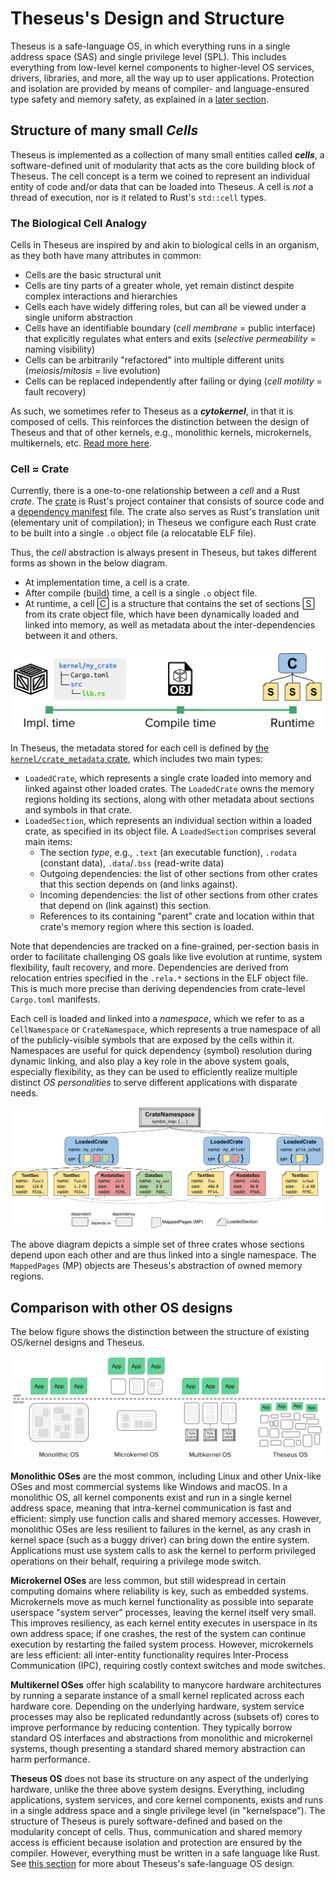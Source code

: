 # Theseus's Design and Structure

Theseus is a safe-language OS, in which everything runs in a single address space (SAS) and single privilege level (SPL). 
This includes everything from low-level kernel components to higher-level OS services, drivers, libraries, and more, all the way up to user applications.
Protection and isolation are provided by means of compiler- and language-ensured type safety and memory safety, as explained in a [later section](idea.md).

## Structure of many small *Cells*
Theseus is implemented as a collection of many small entities called ***cells***, a software-defined unit of modularity that acts as the core building block of Theseus.
The cell concept is a term we coined to represent an individual entity of code and/or data that can be loaded into Theseus.
A cell is *not* a thread of execution, nor is it related to Rust's `std::cell` types. 

### The Biological Cell Analogy
Cells in Theseus are inspired by and akin to biological cells in an organism, as they both have many attributes in common:
* Cells are the basic structural unit
* Cells are tiny parts of a greater whole, yet remain distinct despite complex interactions and hierarchies
* Cells each have widely differing roles, but can all be viewed under a single uniform abstraction
* Cells have an identifiable boundary (*cell membrane* = public interface) that explicitly regulates what enters and exits (*selective permeability* = naming visibility)
* Cells can be arbitrarily "refactored" into multiple different units (*meiosis*/*mitosis* = live evolution)
* Cells can be replaced independently after failing or dying (*cell motility* = fault recovery)

As such, we sometimes refer to Theseus as a ***cytokernel***, in that it is composed of cells. This reinforces the distinction between the design of Theseus and that of other kernels, e.g., monolithic kernels, microkernels, multikernels, etc. [Read more here](design.md#comparison-with-other-os-designs). 

### Cell ≈ Crate 
Currently, there is a one-to-one relationship between a *cell* and a Rust *crate*. The [crate](https://doc.rust-lang.org/book/ch07-01-packages-and-crates.html) is Rust's project container that consists of source code and a [dependency manifest](https://doc.rust-lang.org/cargo/reference/manifest.html) file. The crate also serves as Rust's translation unit (elementary unit of compilation); in Theseus we configure each Rust crate to be built into a single `.o` object file (a relocatable ELF file). 

Thus, the *cell* abstraction is always present in Theseus, but takes different forms as shown in the below diagram. 
* At implementation time, a cell is a crate.
* After compile (build) time, a cell is a single `.o` object file.
* At runtime, a cell 🄲 is a structure that contains the set of sections 🅂 from its crate object file, which have been dynamically loaded and linked into memory, as well as metadata about the inter-dependencies between it and others.

![Theseus's cell abstraction is present across implementation, build, and runtime](images/cell_consistency.svg)

In Theseus, the metadata stored for each cell is defined by [the `kernel/crate_metadata` crate](https://theseus-os.github.io/Theseus/doc/crate_metadata/index.html), which includes two main types:
* `LoadedCrate`, which represents a single crate loaded into memory and linked against other loaded crates. The `LoadedCrate` owns the memory regions holding its sections, along with other metadata about sections and symbols in that crate.
* `LoadedSection`, which represents an individual section within a loaded crate, as specified in its object file. A `LoadedSection` comprises several main items:
    * The section *type*, e.g., `.text` (an executable function), `.rodata` (constant data), `.data`/`.bss` (read-write data)
    * Outgoing dependencies: the list of other sections from other crates that this section depends on (and links against).
    * Incoming dependencies: the list of other sections from other crates that depend on (link against) this section. 
    * References to its containing "parent" crate and location within that crate's memory region where this section is loaded.

Note that dependencies are tracked on a fine-grained, per-section basis in order to facilitate challenging OS goals like live evolution at runtime, system flexibility, fault recovery, and more. 
Dependencies are derived from relocation entries specified in the `.rela.*` sections in the ELF object file. This is much more precise than deriving dependencies from crate-level `Cargo.toml` manifests.

Each cell is loaded and linked into a *namespace*, which we refer to as a `CellNamespace` or `CrateNamespace`, which represents a true namespace of all of the publicly-visible symbols that are exposed by the cells within it. Namespaces are useful for quick dependency (symbol) resolution during dynamic linking, and also play a key role in the above system goals, especially flexibility, as they can be used to efficiently realize multiple distinct *OS personalities* to serve different applications with disparate needs.


![A simple CrateNamespace showing three crates with sections that depend on each other](images/metadata_tree.svg)

The above diagram depicts a simple set of three crates whose sections depend upon each other and are thus linked into a single namespace. The `MappedPages` (MP) objects are Theseus's abstraction of owned memory regions.  <!-- TODO: link to memory.md -->


## Comparison with other OS designs
The below figure shows the distinction between the structure of existing OS/kernel designs and Theseus. 

![Existing OS designs vs. Theseus](images/kernel_structure.svg)


**Monolithic OSes** are the most common, including Linux and other Unix-like OSes and most commercial systems like Windows and macOS. 
In a monolithic OS, all kernel components exist and run in a single kernel address space, meaning that intra-kernel communication is fast and efficient: simply use function calls and shared memory accesses. 
However, monolithic OSes are less resilient to failures in the kernel, as any crash in kernel space (such as a buggy driver) can bring down the entire system. 
Applications must use system calls to ask the kernel to perform privileged operations on their behalf, requiring a privilege mode switch. 


**Microkernel OSes** are less common, but still widespread in certain computing domains where reliability is key, such as embedded systems. 
Microkernels move as much kernel functionality as possible into separate userspace "system server" processes, leaving the kernel itself very small. 
This improves resiliency, as each kernel entity executes in userspace in its own address space; if one crashes, the rest of the system can continue execution by restarting the failed system process. 
However, microkernels are less efficient: all inter-entity functionality requires Inter-Process Communication (IPC), requiring costly context switches and mode switches. 


**Multikernel OSes** offer high scalability to manycore hardware architectures by running a separate instance of a small kernel replicated across each hardware core. Depending on the underlying hardware, system service processes may also be replicated redundantly across (subsets of) cores to improve performance by reducing contention. They typically borrow standard OS interfaces and abstractions from monolithic and microkernel systems, though presenting a standard shared memory abstraction can harm performance.


**Theseus OS** does not base its structure on any aspect of the underlying hardware, unlike the three above system designs. Everything, including applications, system services, and core kernel components, exists and runs in a single address space and a single privilege level (in "kernelspace"). 
The structure of Theseus is purely software-defined and based on the modularity concept of cells.
Thus, communication and shared memory access is efficient because isolation and protection are ensured by the compiler.
However, everything must be written in a safe language like Rust.
See [this section](idea.md) for more about Theseus's safe-language OS design.
